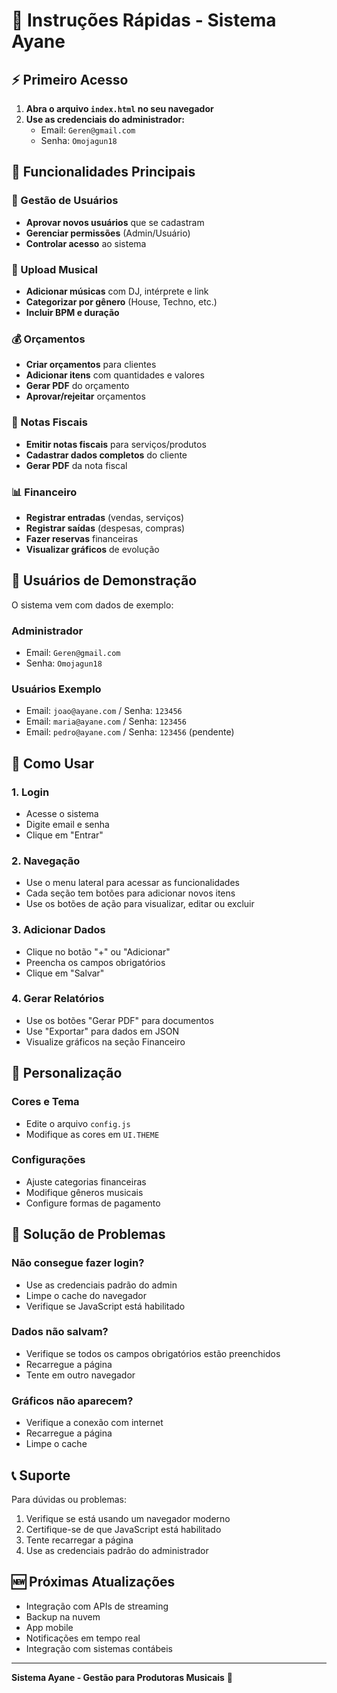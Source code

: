 # 🚀 Instruções Rápidas - Sistema Ayane

## ⚡ Primeiro Acesso

1. **Abra o arquivo `index.html` no seu navegador**
2. **Use as credenciais do administrador:**
   - Email: `Geren@gmail.com`
   - Senha: `Omojagun18`

## 🎯 Funcionalidades Principais

### 👥 Gestão de Usuários
- **Aprovar novos usuários** que se cadastram
- **Gerenciar permissões** (Admin/Usuário)
- **Controlar acesso** ao sistema

### 🎵 Upload Musical
- **Adicionar músicas** com DJ, intérprete e link
- **Categorizar por gênero** (House, Techno, etc.)
- **Incluir BPM e duração**

### 💰 Orçamentos
- **Criar orçamentos** para clientes
- **Adicionar itens** com quantidades e valores
- **Gerar PDF** do orçamento
- **Aprovar/rejeitar** orçamentos

### 📄 Notas Fiscais
- **Emitir notas fiscais** para serviços/produtos
- **Cadastrar dados completos** do cliente
- **Gerar PDF** da nota fiscal

### 📊 Financeiro
- **Registrar entradas** (vendas, serviços)
- **Registrar saídas** (despesas, compras)
- **Fazer reservas** financeiras
- **Visualizar gráficos** de evolução

## 🔑 Usuários de Demonstração

O sistema vem com dados de exemplo:

### Administrador
- Email: `Geren@gmail.com`
- Senha: `Omojagun18`

### Usuários Exemplo
- Email: `joao@ayane.com` / Senha: `123456`
- Email: `maria@ayane.com` / Senha: `123456`
- Email: `pedro@ayane.com` / Senha: `123456` (pendente)

## 📱 Como Usar

### 1. Login
- Acesse o sistema
- Digite email e senha
- Clique em "Entrar"

### 2. Navegação
- Use o menu lateral para acessar as funcionalidades
- Cada seção tem botões para adicionar novos itens
- Use os botões de ação para visualizar, editar ou excluir

### 3. Adicionar Dados
- Clique no botão "+" ou "Adicionar"
- Preencha os campos obrigatórios
- Clique em "Salvar"

### 4. Gerar Relatórios
- Use os botões "Gerar PDF" para documentos
- Use "Exportar" para dados em JSON
- Visualize gráficos na seção Financeiro

## 🎨 Personalização

### Cores e Tema
- Edite o arquivo `config.js`
- Modifique as cores em `UI.THEME`

### Configurações
- Ajuste categorias financeiras
- Modifique gêneros musicais
- Configure formas de pagamento

## 🔧 Solução de Problemas

### Não consegue fazer login?
- Use as credenciais padrão do admin
- Limpe o cache do navegador
- Verifique se JavaScript está habilitado

### Dados não salvam?
- Verifique se todos os campos obrigatórios estão preenchidos
- Recarregue a página
- Tente em outro navegador

### Gráficos não aparecem?
- Verifique a conexão com internet
- Recarregue a página
- Limpe o cache

## 📞 Suporte

Para dúvidas ou problemas:
1. Verifique se está usando um navegador moderno
2. Certifique-se de que JavaScript está habilitado
3. Tente recarregar a página
4. Use as credenciais padrão do administrador

## 🆕 Próximas Atualizações

- Integração com APIs de streaming
- Backup na nuvem
- App mobile
- Notificações em tempo real
- Integração com sistemas contábeis

---

**Sistema Ayane - Gestão para Produtoras Musicais** 🎵 
